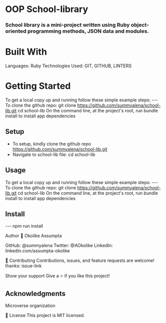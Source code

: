 # OOP School-library
### School library is a mini-project written using Ruby object-oriented programming methods, JSON data and modules.

# Built With
Languages: Ruby
Technologies Used: GIT, GITHUB, LINTERS

# Getting Started
To get a local copy up and running follow these simple example steps:
--- To clone the github repo: git clone https://github.com/summyalena/school-lib.git
cd school-lib
On the command line, at the project's root, run bundle install to install app dependencies

## Setup
- To setup, kindly clone the github repo https://github.com/summyalena/school-lib.git
- Navigate to school-lib file: cd school-lib

## Usage 
To get a local copy up and running follow these simple example steps:
--- To clone the github repo: git clone https://github.com/summyalena/school-lib.git
cd school-lib
On the command line, at the project's root, run bundle install to install app dependencies

## Install
--- npm run install

Author
👤 Okolike Assumpta

GitHub: @summyalena
Twitter: @AOkolike
LinkedIn: linkedin.com/assumpta-okolike

🤝 Contributing
Contributions, issues, and feature requests are welcome! thanks: issue-link

Show your support
Give a ⭐️ if you like this project!

## Acknowledgments
Microverse organization

📝 License
This project is MIT licensed.